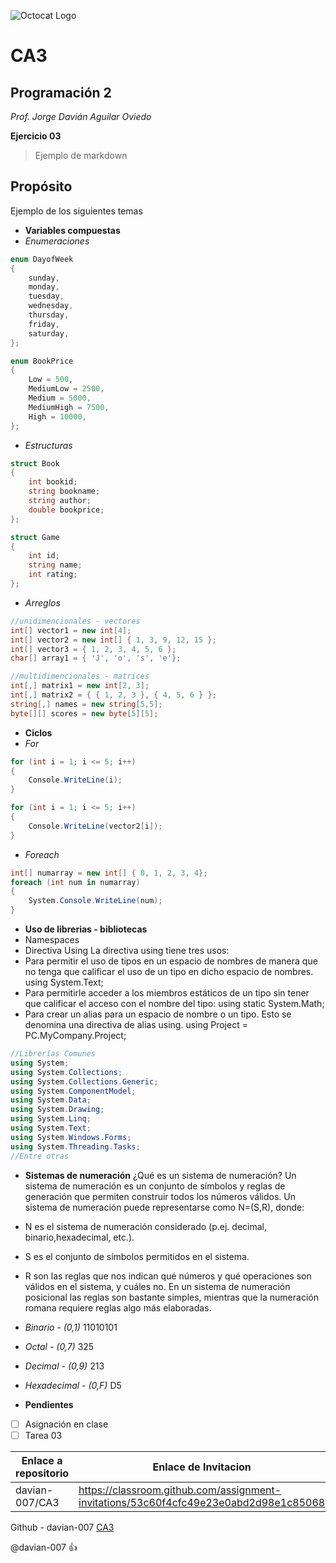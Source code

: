 ![Octocat Logo](http://2.bp.blogspot.com/-z9YlNMIX5NE/Vdj07d3qPGI/AAAAAAAAAls/N8LFN6pPze0/s1600/github_128.png)
# CA3

## Programación 2
*Prof. Jorge Davián Aguilar Oviedo*

**Ejercicio 03**
>Ejemplo de markdown

## Propósito
Ejemplo de los siguientes temas
- **Variables compuestas**
- *Enumeraciones*
```C#
enum DayofWeek
{
    sunday,
    monday,
    tuesday,
    wednesday,
    thursday,
    friday,
    saturday,
};

enum BookPrice
{
    Low = 500,
    MediumLow = 2500,
    Medium = 5000,
    MediumHigh = 7500,
    High = 10000,
};
```
- *Estructuras*
```C#
struct Book
{
    int bookid;
    string bookname;
    string author;
    double bookprice;
};

struct Game
{
    int id;
    string name;
    int rating;
};
```
- *Arreglos*
```C#
//unidimencionales - vectores
int[] vector1 = new int[4];
int[] vector2 = new int[] { 1, 3, 9, 12, 15 };
int[] vector3 = { 1, 2, 3, 4, 5, 6 };
char[] array1 = { 'J', 'o', 's', 'e'};

//multidimencionales - matrices
int[,] matrix1 = new int[2, 3];
int[,] matrix2 = { { 1, 2, 3 }, { 4, 5, 6 } };
string[,] names = new string[5,5];
byte[][] scores = new byte[5][5];
```
- **Ciclos**
- *For*
```C#
for (int i = 1; i <= 5; i++)
{
    Console.WriteLine(i);
}

for (int i = 1; i <= 5; i++)
{
    Console.WriteLine(vector2[i]);
}
```
- *Foreach*
```C#
int[] numarray = new int[] { 0, 1, 2, 3, 4};
foreach (int num in numarray)
{
    System.Console.WriteLine(num);
}
```

- **Uso de librerias - bibliotecas**
 - Namespaces
 - Directiva Using
La directiva using tiene tres usos:
 - Para permitir el uso de tipos en un espacio de nombres de manera que no tenga que calificar el uso de un tipo en dicho espacio de nombres. using System.Text;
 - Para permitirle acceder a los miembros estáticos de un tipo sin tener que calificar el acceso con el nombre del tipo: using static System.Math;
 - Para crear un alias para un espacio de nombre o un tipo. Esto se denomina una directiva de alias using. using Project = PC.MyCompany.Project;

```C#
//Librerías Comunes
using System;
using System.Collections;
using System.Collections.Generic;
using System.ComponentModel;
using System.Data;
using System.Drawing;
using System.Linq;
using System.Text;
using System.Windows.Forms;
using System.Threading.Tasks;
//Entre otras
```


- **Sistemas de numeración**
¿Qué es un sistema de numeración?
Un sistema de numeración es un conjunto de símbolos y reglas de generación que permiten construir todos los números válidos. Un sistema de numeración puede representarse como N=(S,R), donde:
 - N es el sistema de numeración considerado (p.ej. decimal, binario,hexadecimal, etc.).
 - S es el conjunto de símbolos permitidos en el sistema.
 - R son las reglas que nos indican qué números y qué operaciones son válidos en el sistema, y cuáles no. En un sistema de numeración posicional las reglas son bastante simples, mientras que la numeración romana requiere reglas algo más elaboradas.
- *Binario - (0,1)* 11010101
- *Octal - (0,7)*  325
- *Decimal - (0,9)*  213
- *Hexadecimal - (0,F)*  D5


- **Pendientes**
- [ ] Asignación en clase
- [ ] Tarea 03

Enlace a repositorio | Enlace de Invitacion
------------ | -------------
davian-007/CA3 | https://classroom.github.com/assignment-invitations/53c60f4cfc49e23e0abd2d98e1c85068

Github - davian-007
[CA3](https://github.com/Programacion-II/CA3)

@davian-007 :thumbsup:
